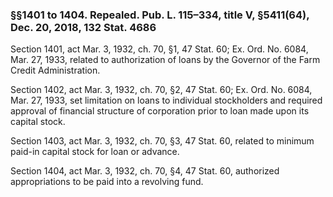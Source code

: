 ### §§1401 to 1404. Repealed. Pub. L. 115–334, title V, §5411(64), Dec. 20, 2018, 132 Stat. 4686 ###

Section 1401, act Mar. 3, 1932, ch. 70, §1, 47 Stat. 60; Ex. Ord. No. 6084, Mar. 27, 1933, related to authorization of loans by the Governor of the Farm Credit Administration.

Section 1402, act Mar. 3, 1932, ch. 70, §2, 47 Stat. 60; Ex. Ord. No. 6084, Mar. 27, 1933, set limitation on loans to individual stockholders and required approval of financial structure of corporation prior to loan made upon its capital stock.

Section 1403, act Mar. 3, 1932, ch. 70, §3, 47 Stat. 60, related to minimum paid-in capital stock for loan or advance.

Section 1404, act Mar. 3, 1932, ch. 70, §4, 47 Stat. 60, authorized appropriations to be paid into a revolving fund.